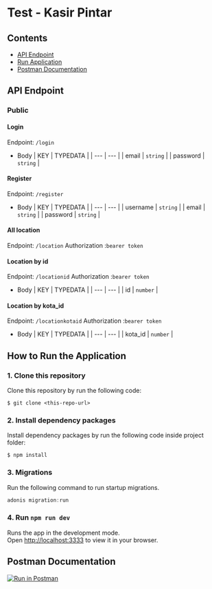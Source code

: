 # Test - Kasir Pintar


## Contents

- [API Endpoint](#api-endpoint)
- [Run Application](#run-application)
- [Postman Documentation](#postman-documentation)

## API Endpoint

### Public

#### Login

Endpoint: `/login`

- Body
  | KEY | TYPEDATA |
  | --- | --- |
  | email | `string` |
  | password | `string` |

#### Register

Endpoint: `/register`

- Body
  | KEY | TYPEDATA |
  | --- | --- |
  | username | `string` |
  | email | `string` |
  | password | `string` |

#### All location

Endpoint: `/location`
Authorization :`bearer token`


#### Location by id

Endpoint: `/locationid`
Authorization :`bearer token`

- Body
  | KEY | TYPEDATA |
  | --- | --- |
  | id | `number` |


#### Location by kota_id

Endpoint: `/locationkotaid`
Authorization :`bearer token`

- Body
  | KEY | TYPEDATA |
  | --- | --- |
  | kota_id | `number` |

## How to Run the Application

### 1. Clone this repository

Clone this repository by run the following code:

```
$ git clone <this-repo-url>
```

### 2. Install dependency packages

Install dependency packages by run the following code inside project folder:

```
$ npm install
```
### 3. Migrations

Run the following command to run startup migrations.

```js
adonis migration:run
```

### 4. Run `npm run dev`

Runs the app in the development mode.\
Open [http://localhost:3333](http://localhost:3333) to view it in your browser.

## Postman Documentation

[![Run in Postman](https://run.pstmn.io/button.svg)](https://app.getpostman.com/run-collection/5fe9078d3f60e0a9fd35?action=collection%2Fimport)




